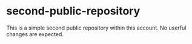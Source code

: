 # second-public-repository
This is a simple second public repository within this account. No userful changes are expected.
